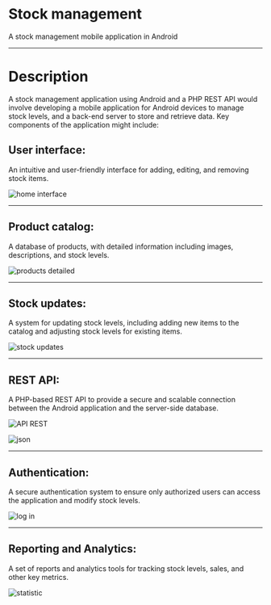 # Stock management

A stock management mobile application in Android

---

# Description

A stock management application using Android and a PHP REST API would involve developing a mobile application for Android devices to manage stock levels, and a back-end server to store and retrieve data. Key components of the application might include:

## User interface:

An intuitive and user-friendly interface for adding, editing, and removing stock items.

![home interface](./user%20interface/Menu.png)

---

## Product catalog:

A database of products, with detailed information including images, descriptions, and stock levels.

![products detailed](./user%20interface/products%20details.png)

---

## Stock updates:

A system for updating stock levels, including adding new items to the catalog and adjusting stock levels for existing items.

![stock updates](./user%20interface/update%20product.png)

---

## REST API:

A PHP-based REST API to provide a secure and scalable connection between the Android application and the server-side database.

![API REST](./user%20interface/API%20REST.png)

![json](./user%20interface/json.png)

---

## Authentication:

A secure authentication system to ensure only authorized users can access the application and modify stock levels.

![log in](./user%20interface/logIn.png)

---

## Reporting and Analytics:

A set of reports and analytics tools for tracking stock levels, sales, and other key metrics.

![statistic](./user%20interface/statistic.png)

